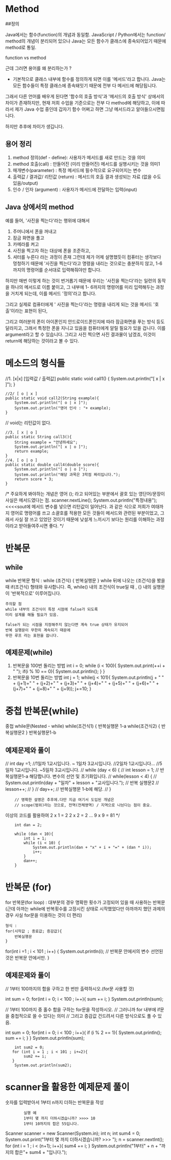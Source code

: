 # Method

##정의

Java에서는 함수(function)의 개념과 동일함.
JavaScript / Python에서는 function/ method의 개념이 분리되어
있으나 Java는 모든 함수가 클래스에 종속되어있기 때문에 method로 통일.

function vs method

근데 그러면 용어를 왜 분리하는가 ?

- 기본적으로 클래스 내부에 함수를 정의하게 되면 이를 '메서드'라고 합니다.
Java는 모든 함수들이 특정 클래스에 종속돼잇기 때문에 전부 다 메서드에 해당됩니다.

그래서 다른 언어를 배우게 된다면 '함수의 호출 방식'과 '메서드의 호출 방식' 상에서의
차이가 존재하지만, 현재 저희 수업을 기준으로는 전부 다 method에 해당하고,
이에 따라서 제가 Java 수업 중인데 갑자기 함수 어쩌고 하면 그냥 메서드라고 알아들으시면됩니다.

하지만 추후에 차이가 생깁니다.

## 용어 정리
1. method 정의(def - define): 사용자가 메서드를 새로 만드는 것을 의미
2. method 호출(call) : 만들어진 (미리 만들어진) 메서드를 실행시키는 것을 의미1
3. 매개변수(parameter) : 특정 메서드에 필수적으로 요구되어지는 변수
4. 출력값 / 결과값/ 리턴값 (return) : 메서드의 호출 결과 생성되는 자료 (없을 수도 있음/output)
5. 인수 / 인자 (argument) : 사용자가 메서드에 전달하는 입력(input)

## Java 상에서의 method
예를 들어, '사진을 찍는다'라는 행위에 대해서
1. 주머니에서 폰을 꺼내고
2. 잠금 화면을 풀고
3. 카메라를 켜고
4. 사진을 찍고자 하는 대상에 폰을 조준하고,
5. 셔터를 누른다
라는 과정이 존재
그런데 제가 어제 설명했듯이 컴퓨터는 생각보다 멍청하기 때문에 '사진을 찍는다'라고 명령을
내리는 것으로는 충분하지 않고, 1-6 까지의 명령어를 순서대로 입력해줘야만 합니다.

하지만 매번 이렇게 하는 것이 번거롭기 때문에 우리는 '사진을 찍는다'라는 일련의 동작을 하나의 메서드로
이름 붙이고, 그 내부에 1- 6까지의 명령어를 미리 입력해두는 과정을 거치게 되는데, 이를 메서드
'정의'라고 합니다.

그리고 실제로 컴퓨터에게 ' 사진을 찍는다'라는 명령을 내리게 되는 것을 메서드 '호출'이라는 표현이 된다,

그리고 여러분의 폰이 아이폰인지 안드로이드폰인지에 따라 잠금화면을 푸는 방식 등도 달라지고,
그래서 특정한 폰을 지니고 있음을 컴퓨터에게 알릴 필요가 있을 겁니다.
이를 argument라고 할 수 있습니다.
그리고 사진 찍으면 사진 결과물이 남겠죠,
이것이 return에 해당하는 것이라고 볼 수 있다.
# 메소드의 형식들
//1. [x|x] [입력값 / 출력값]
public static void call1() {
System.out.println("[ x | x ]");
}

    //2/ [ o | x ]
    public static void call2(String example){
        System.out.println("[ o | x ]");
        System.out.println("영어 인사 : "+ example);
    }
// void는 리턴값이 없다.

    //3. [ x | o ]
    public static String call3(){
        String example = "안녕하세요";
        System.out.println("[ x | o ]");
        return example;
    }
    //4. [ o | o ]
    public static double call4(double score){
        System.out.println("[ o | o ]");
        System.out.println("해당 과목은 3학점 짜리입니다.");
        return score * 3;
    }
/*
주요하게 봐야하는 개념은
영어 ();
라고 되어있는 부분에서 괄호 있는 영단어/문장이 사실은 메서드였다는 점.
scanner.nextLine();
System.out.println("특정내용");<<<<sout에 메서드 변수를 넣으면 리턴값이 일어난다.
과 같은 식으로 저희가 여태까지 영어로 명령어를 쓰고 소괄호를 적용한 모든 것들이
메서드와 관련된 부분이었고, 그래서 사실 잘 쓰고 있었던 것이기 때문에
낮설게 느끼시기 보다는 원리를 이해하는 과정이라고 받아들여주시면 좋다.
*/
# 반복문

## while
while 반복문
형식 :
while (조건식) {
반복실행문
}
while 뒤에 나오는 (조건식)을 봤을 때 if(조건식) 형태와 유사합니다.
즉, while() 내의 조건식이 true일 때 , {} 내의 실행문이
'반복적으로' 이루어집니다.

    주의할 점
    while 내부의 조건식이 특정 시점에 false가 되도록
    미리 설계를 해둘 필요가 있음.

    false가 되는 시점을 지정해주지 않는다면 계속 true 상태가 유지되어
    반복 실행문이 무한히 계속되기 때문에
    무한 루프 라는 표현을 씁니다.
## 예제문제(while)

1. 반복문을 100번 돌리는 방법
   int i = 0;
   while (i < 100){
   System.out.print(++i + " ");
   if(i % 10 == 0){
   System.out.println();
   }
   }
2. 반복문을 10번 돌리는 방법
   int j = 1;
   while(j < 101){
   System.out.println(j + " " + (j+1)+" " + (j+2)+" " + (j+3)+" " + (j+4)+" " + (j+5)+" " + (j+6)+" " + (j+7)+" " + (j+8)+" " + (j+9));
   j+=10;
   }

# 중첩 반복문(while)

중첩 while문(Nested - while)
while(조건식1) {
반복실행문 1-a
while(조건식2) {
반복실행문2
}
반복실행문1-b
## 예제문제와 풀이
//        int day =1;
//1일차 1교시입니다. ~ 1일차 3교시입니다.
//2일차 1교시입니다...
//5일차 1교시입니다. ~5일차 3교시입니다.
//        while (day < 6) {
//            int lesson = 1;     // 반복실행문1-a 해당합니다. 변수의 선언 및 초기화입니다.
//            while(lesson < 4) {
//                System.out.println(day + "일차" + lesson + "교사입니다."); // 반복 실행문2
//                lesson++;
//            }
//            day++; // 반복실행문 1-b에 해당.
//        }

        // 명확한 설명은 추후에.다만 지금 여기서 도입된 개념은
        // scope(범위)라는 것으로, 전역(전체영역) / 지역으로 나뉜다는 점이 중요.

이상의 코드를 활용하여
2 x 1 = 2
2 x 2 = 2
...
9 x 9 = 81
*/

        int dan = 2;

        while (dan < 10){
            int i = 1;
            while (i < 10) {
                System.out.println(dan + "x" + i + "=" + (dan * i));
                i++;
            }
            dan++;
        }
# 반복문 (for)

for 반복문(for loop)
: 대부분의 경우 명확한 횟수가 고정되어 있을 때 사용하는 반복문
(근데 아까는 while에 반복횟수를 고정시킨 상태로 시작했었다만
아까까지 했던 과제의 경우 사실 for문을 이용하는 것이 더 편리)

    형식 :
    for(시작값 ; 종료값; 증감값){
        반복실행문
    }

for(int i =1 ; i < 101 ; i++) {
            System.out.println(i); // 반복문 안에서의 변수 선언된것은 반복문 안에서만.
        }
## 예제문제와 풀이
// 1부터 100까지의 합을 구하고 한 번만 출력하시오.(for문 사용할 것)

int sum = 0;
        for(int i = 0; i < 100 ; i++){
           sum += i;
       }
       System.out.println(sum);

// 1부터 100까지 중 홀수 합을 구하는 for문을 작성하시오.
// 그러니까 for 내부에 if문을 중첩적으로 쓸 수 있다는 의미
// 그리고 증감값 건드려서 다른 방식으로도 풀 수 있음.

int sum = 0;
        for(int i = 0; i < 100 ; i++){
            if (i % 2 == 1){
                System.out.println();
                sum += i;
           } 
 }
        System.out.println(sum);

        int sum2 = 0;
       for (int i = 1 ; i < 101 ; i+=2){
            sum2 += i;
       }
        System.out.println(sum2);

# scanner을 활용한 예제문제 풀이

숫자를 입력받아서 1부터 n까지 더하는 반복문을 작성

            실행 예
            1부터 몇 까지 더하시겠습니까? >>>> 10
            1부터 10까지의 합은 55입니다.

Scanner scanner = new Scanner(System.in);
int n;
int sum4 = 0;
System.out.print("1부터 몇 까지 더하시겠습니까? >>> ");
n = scanner.nextInt();
for (int i = 1 ; i < (n+1); i++){
sum4 += i;
}
System.out.println("1부터" + n + "까지의 합은"+ sum4 + "입니다.");

